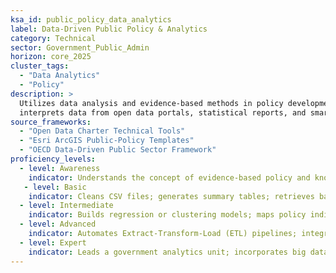 ```yaml
---  
ksa_id: public_policy_data_analytics  
label: Data-Driven Public Policy & Analytics  
category: Technical  
sector: Government_Public_Admin  
horizon: core_2025  
cluster_tags:
  - "Data Analytics"
  - "Policy"
description: >  
  Utilizes data analysis and evidence-based methods in policy development and public administration;  
  interprets data from open data portals, statistical reports, and smart city sensors to inform decisions, and measures policy outcomes with quantitative metrics.  
source_frameworks:
  - "Open Data Charter Technical Tools"
  - "Esri ArcGIS Public-Policy Templates" 
  - "OECD Data-Driven Public Sector Framework"  
proficiency_levels:  
  - level: Awareness  
    indicator: Understands the concept of evidence-based policy and knows that data (surveys, statistics) can guide decisions; explains open-data licences; recognises Personally Identifiable Information (PII) safeguards.
   - level: Basic  
    indicator: Cleans CSV files; generates summary tables; retrieves basic datasets or reports (e.g., census data, budget figures) and uses them to create simple charts or summaries for a policy proposal.  
  - level: Intermediate  
    indicator: Builds regression or clustering models; maps policy indicators; shares dashboards securely; performs analysis on public datasets (e.g., trends in traffic data for transit policy); uses tools like Excel or basic GIS to support arguments; contributes to open data releases.  
  - level: Advanced  
    indicator: Automates Extract-Transform-Load (ETL) pipelines; integrates APIs; validates model accuracy; designs key performance indicators (KPIs) for programs; uses advanced analytics or visualization (BI tools, statistical software) to evaluate policy impact; ensures data quality and ethics in analysis.  
  - level: Expert  
    indicator: Leads a government analytics unit; incorporates big data or AI (when appropriate) into forecasting and policy simulations; shapes data governance policies and open data initiatives in line with OECD frameworks.  
---  
```

